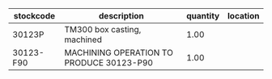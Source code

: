 |stockcode|description|quantity|location|
|---------|-----------|--------|--------|
|30123P|TM300 box casting, machined|1.00||
|30123-F90|MACHINING OPERATION TO PRODUCE 30123-P90|1.00||
